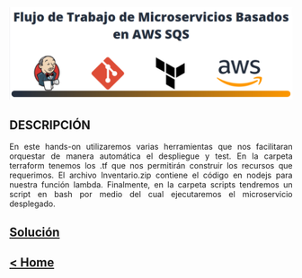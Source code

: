 ![head-image](../images/banner-sqs-micro.png)
## DESCRIPCIÓN
<p style="text-align:justify">
En este hands-on utilizaremos varias herramientas que nos facilitaran orquestar de manera automática el despliegue y test. En la carpeta terraform tenemos los .tf que nos permitirán construir los recursos que requerimos. El archivo Inventario.zip contiene el código en nodejs para nuestra función lambda. Finalmente, en la carpeta scripts tendremos un script en bash por medio del cual ejecutaremos el microservicio desplegado.
</p>

## <b>[Solución](https://www.linkedin.com/pulse/solutions-arch-associate-hands-on-john-ramirez-2c/?trackingId=Vop0rrqGKlYaYOlf5Cmxow%3D%3D)</b>
## <b>[< Home](https://github.com/DatamadnessDevOps/aws-solutions-architect-associate-labs-)</b>
